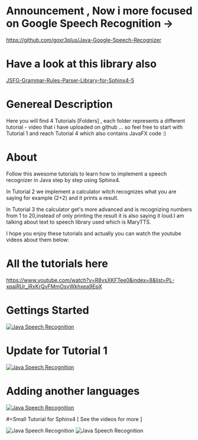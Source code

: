 # Announcement , Now i more focused on Google Speech Recognition ->

https://github.com/goxr3plus/Java-Google-Speech-Recognizer

# Have a look at this library also 

[JSFG-Grammar-Rules-Parser-Library-for-Sphinx4-5](https://github.com/goxr3plus/JSFG-Grammar-Rules-Parser-Library-for-Sphinx4-5)

# Genereal Description

Here you will find 4 Tutorials [Folders] , each folder represents a different tutorial - video that i have uploaded on github ... so feel free to start with Tutorial 1 and reach Tutorial 4 which also contains JavaFX code :)

# About

Follow this awesome tutorials to learn how to implement a speech recognizer in Java step by step using Sphinx4.

In Tutorial 2 we implement a calculator witch recognizes what you are saying for example (2+2) and it prints a result.

In Tutorial 3 the calculator get's more advanced and is recognizing numbers from 1 to 20,instead of only printing the result it is also saying it loud.I am talking about text to speech library used which is MaryTTS.

I hope you enjoy these tutorials and actually you can watch the youtube videos about them below:

# All the tutorials here
https://www.youtube.com/watch?v=R8vsXKFTee0&index=8&list=PL-xqaiRUr_iRxKrQvFMmOsvWkhxea9EpX

# Gettings Started
[![Java Speech Recognition](http://img.youtube.com/vi/R8vsXKFTee0/0.jpg)](https://www.youtube.com/watch?v=R8vsXKFTee0)

# Update for Tutorial 1
[![Java Speech Recognition](http://img.youtube.com/vi/QfSIZzyZ_jc/0.jpg)](https://www.youtube.com/watch?v=QfSIZzyZ_jc)

# Adding another languages
[![Java Speech Recognition](http://img.youtube.com/vi/7EGveeafVEw/0.jpg)](https://www.youtube.com/watch?v=7EGveeafVEw)


#=Small Tutorial for Sphinx4 [ See the videos for more ]

![Java Speech Recognition](https://github.com/goxr3plus/Java-Speech-Recognizer-Tutorial--Calculator/blob/master/ScreenShot10312.png)
![Java Speech Recognition](https://github.com/goxr3plus/Java-Speech-Recognizer-Tutorial--Calculator/blob/master/ScreenShot43302.png)

